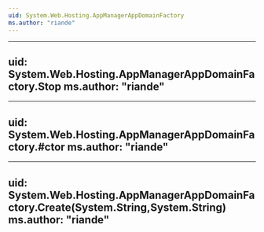 ```yaml
---
uid: System.Web.Hosting.AppManagerAppDomainFactory
ms.author: "riande"
---
```


---
uid: System.Web.Hosting.AppManagerAppDomainFactory.Stop
ms.author: "riande"
---

---
uid: System.Web.Hosting.AppManagerAppDomainFactory.#ctor
ms.author: "riande"
---

---
uid: System.Web.Hosting.AppManagerAppDomainFactory.Create(System.String,System.String)
ms.author: "riande"
---
